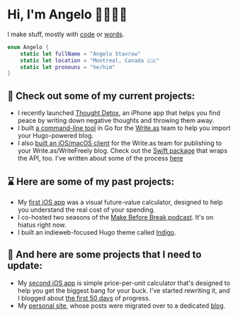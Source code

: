 # Hi, I'm Angelo 👋👨🏻‍💻

I make stuff, mostly with [code][d] or [words][b].

```swift
enum Angelo {
    static let fullName = "Angelo Stavrow"
    static let location = "Montreal, Canada 🇨🇦"
    static let pronouns = "he/him"
}
```

## 🚀 Check out some of my current projects:

- I recently launched [Thought Detox][td], an iPhone app that helps you find peace by writing down negative thoughts and throwing them away.
- I built [a command-line tool][hi] in Go for the [Write.as][wa] team to help you import your Hugo-powered blog.
- I also [built an iOS/macOS client][wfc] for the Write.as team for publishing to your Write.as/WriteFreely blog. Check out the [Swift package][wfp] that wraps the API, too. I've written about some of the process [here][wab]

## ⌛️ Here are some of my past projects:

- My [first iOS app][hj] was a visual future-value calculator, designed to help you understand the real cost of your spending.
- I co-hosted two seasons of the [Make Before Break podcast][mbb]. It's on hiatus right now.
- I built an indieweb-focused Hugo theme called [Indigo][idg].

## 😬 And here are some projects that I need to update:

- My [second iOS app][per] is simple price-per-unit calculator that's designed to help you get the biggest bang for your buck. I've started rewriting it, and I blogged about [the first 50 days][prd] of progress.
- My [personal site][c], whose posts were migrated over to a dedicated [blog][b].

<!--references-->
[d]: https://www.angelostavrow.dev/
[b]: https://www.angelostavrow.blog/
[td]: https://thoughtdetox.app/
[hi]: https://github.com/writefreely/hugo-importer
[wa]: https://write.as/
[wfc]: https://github.com/writeas/writefreely-swiftui-multiplatform
[wab]: https://write.as/angelo
[wfp]: https://github.com/writeas/writefreely-swift
[hj]: https://droppedbits.com/apps/honeyjar
[mbb]: https://www.makebeforebreak.com/
[idg]: https://github.com/AngeloStavrow/indigo
[per]: https://droppedbits.com/apps/per
[prd]: https://angelostavrow.blog/tag:perRewriteDiary
[c]: https://angelostavrow.com/
